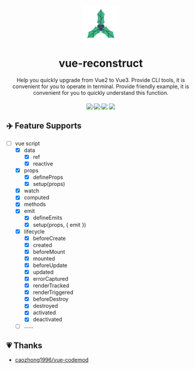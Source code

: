 
<p align="center">
  <a href="https://github.com/murongg/vue-reconstruct">
    <img align="middle" src="https://raw.githubusercontent.com/murongg/vue-reconstruct/main/playground/public/icon.svg" width="100px">
  </a>
  <h1 align="center">vue-reconstruct</h1>
</p>

<p align="center"> 
Help you quickly upgrade from Vue2 to Vue3. Provide CLI tools, it is convenient for you to operate in terminal. Provide friendly example, it is convenient for you to quickly understand this function.
</p>

<p align="center">
  <a href="https://www.npmjs.com/package/@vue-reconstruct/core">
    <img align="middle" src="https://img.shields.io/npm/v/@vue-reconstruct/core/latest">
  </a>
  <a href="https://github.com/murongg/vue-reconstruct/blob/main/LICENSE">
    <img align="middle" src="https://img.shields.io/github/license/murongg/vue-reconstruct">
  <a/>
  <img align="middle" src="https://img.shields.io/badge/jscodeshift-v0.13.1-yellowgreen">
  <img align="middle" src="https://img.shields.io/github/languages/top/murongg/vue-reconstruct">
</p>

## ✈️ Feature Supports
- [ ] vue script
  - [x] data
    - [x] ref
    - [x] reactive
  - [x] props
    - [x] defineProps
    - [x] setup(props) 
  - [x] watch
  - [x] computed 
  - [x] methods 
  - [x] emit
    - [x] defineEmits
    - [x] setup(props, { emit }) 
  - [x] lifecycle
    - [x] beforeCreate 
    - [x] created
    - [x] beforeMount
    - [x] mounted
    - [x] beforeUpdate
    - [x] updated
    - [x] errorCaptured
    - [x] renderTracked
    - [x] renderTriggered
    - [x] beforeDestroy
    - [x] destroyed
    - [x] activated
    - [x] deactivated
  - [ ] ……

## 💗 Thanks

- [caozhong1996/vue-codemod](https://github.com/caozhong1996/vue-codemod)

